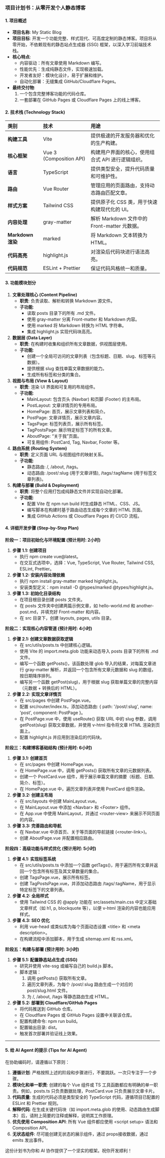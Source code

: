 ### **项目计划书：从零开发个人静态博客**

#### **1\. 项目概述**

* **项目名称**: My Static Blog  
* **项目目标**: 开发一个功能完整、样式现代、可高度定制的静态博客。项目将从零开始，不依赖现有的静态站点生成器 (SSG) 框架，以深入学习前端技术栈。  
* **核心特点**:  
  * 内容驱动：所有文章使用 Markdown 编写。  
  * 性能优先：生成纯静态文件，实现极速加载。  
  * 开发者友好：模块化设计，易于扩展和维护。  
  * 自动化部署：无缝集成 GitHub/Cloudflare Pages。  
* **最终交付物**:  
  1. 一个包含完整博客功能的代码仓库。  
  2. 一套部署在 GitHub Pages 或 Cloudflare Pages 上的线上博客。

#### **2\. 技术栈 (Technology Stack)**

| 类别 | 技术 | 用途 |
| :---- | :---- | :---- |
| **构建工具** | Vite | 提供极速的开发服务器和优化的生产构建。 |
| **核心框架** | Vue 3 (Composition API) | 构建用户界面的核心，使用组合式 API 进行逻辑组织。 |
| **语言** | TypeScript | 提供类型安全，提升代码质量和可维护性。 |
| **路由** | Vue Router | 管理应用的页面路由，支持动态路由匹配文章。 |
| **样式方案** | Tailwind CSS | 提供原子化 CSS 类，用于快速构建现代化的 UI。 |
| **内容处理** | gray-matter | 解析 Markdown 文件中的 Front-matter 元数据。 |
| **Markdown 渲染** | marked | 将 Markdown 文本转换为 HTML。 |
| **代码高亮** | highlight.js | 对渲染后代码块进行语法高亮。 |
| **代码规范** | ESLint \+ Prettier | 保证代码风格统一和质量。 |

#### **3\. 功能模块划分**

1. **文章处理核心 (Content Pipeline)**  
   * **职责**: 负责读取、解析和转换 Markdown 源文件。  
   * **子功能**:  
     * 读取 posts 目录下的所有 .md 文件。  
     * 使用 gray-matter 分离 Front-matter 和 Markdown 内容。  
     * 使用 marked 将 Markdown 转换为 HTML 字符串。  
     * 集成 highlight.js 实现代码块高亮。  
2. **数据层 (Data Layer)**  
   * **职责**: 在构建时收集和组织所有文章数据，供视图层使用。  
   * **子功能**:  
     * 创建一个全局可访问的文章列表（包含标题、日期、slug、标签等元数据）。  
     * 提供根据 slug 查找单篇文章数据的能力。  
     * 生成所有标签和分类的集合。  
3. **视图与布局 (View & Layout)**  
   * **职责**: 渲染 UI 界面和可复用的布局组件。  
   * **子功能**:  
     * MainLayout: 包含页头 (Navbar) 和页脚 (Footer) 的主布局。  
     * PostLayout: 文章详情页的专用布局。  
     * HomePage: 首页，展示文章列表和简介。  
     * PostPage: 文章详情页，展示文章内容。  
     * TagsPage: 标签列表页，展示所有标签。  
     * TagPostsPage: 展示特定标签下的所有文章。  
     * AboutPage: “关于我”页面。  
     * 可复用组件: PostCard, Tag, Navbar, Footer 等。  
4. **路由系统 (Routing System)**  
   * **职责**: 定义页面 URL 与视图组件的映射关系。  
   * **子功能**:  
     * 静态路由: /, /about, /tags。  
     * 动态路由: /post/:slug (用于文章详情), /tags/:tagName (用于标签文章列表)。  
5. **构建与部署 (Build & Deployment)**  
   * **职责**: 将整个应用打包成纯静态文件并实现自动化部署。  
   * **子功能**:  
     * 配置 Vite 在 npm run build 时生成静态 HTML、CSS、JS。  
     * 编写脚本在构建时基于路由动态生成每个文章的 HTML 页面。  
     * 集成 GitHub Actions 或 Cloudflare Pages 的 CI/CD 流程。

#### **4\. 详细开发步骤 (Step-by-Step Plan)**

**阶段一：项目初始化与环境配置 (预计用时: 2小时)**

1. **步骤 1.1: 创建项目**  
   * 执行 npm create vue@latest。  
   * 在交互式选项中，选择：Vue, TypeScript, Vue Router, Tailwind CSS, ESLint, Prettier。  
2. **步骤 1.2: 安装内容处理依赖**  
   * 执行 npm install gray-matter marked highlight.js。  
   * 安装类型定义：npm install \-D @types/marked @types/highlight.js。  
3. **步骤 1.3: 初始化目录结构**  
   * 在项目根目录创建 posts 文件夹。  
   * 在 posts 文件夹中创建两篇示例文章，如 hello-world.md 和 another-post.md，并填充好 Front-matter 和内容。  
   * 在 src 目录下，创建 layouts, pages, utils 目录。

**阶段二：实现核心内容管道 (预计用时: 4小时)**

1. **步骤 2.1: 创建文章数据获取逻辑**  
   * 在 src/utils/posts.ts 中创建核心逻辑。  
   * 使用 Vite 的 import.meta.glob 功能来动态导入 posts 目录下的所有 .md 文件。  
   * 编写一个函数 getPosts()，该函数处理 glob 导入的结果，对每篇文章进行 gray-matter 解析，并返回一个包含所有文章元数据和 slug 的数组，按日期降序排列。  
   * 编写另一个函数 getPost(slug)，用于根据 slug 获取单篇文章的完整内容（元数据 \+ 转换后的 HTML）。  
2. **步骤 2.2: 实现文章详情页**  
   * 在 src/pages 中创建 PostPage.vue。  
   * 配置 src/router/index.ts，添加动态路由: { path: '/post/:slug', name: 'post', component: PostPage }。  
   * 在 PostPage.vue 中，使用 useRoute() 获取 URL 中的 slug 参数，调用 getPost(slug) 获取文章数据，并使用 v-html 指令将文章 HTML 渲染到页面上。  
   * 配置 highlight.js 并应用到渲染后的代码块。

**阶段三：构建博客基础结构 (预计用时: 6小时)**

1. **步骤 3.1: 创建首页**  
   * 在 src/pages 中创建 HomePage.vue。  
   * 在 HomePage.vue 中，调用 getPosts() 获取所有文章的元数据列表。  
   * 创建一个 PostCard.vue 组件，用于展示单篇文章的摘要（标题、日期、简介、标签）。  
   * 在 HomePage.vue 中，遍历文章列表并使用 PostCard 组件渲染。  
2. **步骤 3.2: 创建主布局**  
   * 在 src/layouts 中创建 MainLayout.vue。  
   * 在 MainLayout.vue 中添加 \<Navbar\> 和 \<Footer\> 组件。  
   * 在 App.vue 中使用 MainLayout，并通过 \<router-view\> 来展示不同页面的内容。  
3. **步骤 3.3: 完善路由和导航**  
   * 在 Navbar.vue 中添首页、关于等页面的导航链接 (\<router-link\>)。  
   * 创建 AboutPage.vue 并配置相应路由。

**阶段四：高级功能与样式优化 (预计用时: 5小时)**

1. **步骤 4.1: 实现标签系统**  
   * 在 src/utils/posts.ts 中添加一个函数 getTags()，用于遍历所有文章并返回一个包含所有标签及其文章数量的集合。  
   * 创建 TagsPage.vue，展示所有标签。  
   * 创建 TagPostsPage.vue，并添加动态路由 /tags/:tagName，用于显示特定标签下的文章列表。  
2. **步骤 4.2: 全局样式**  
   * 使用 Tailwind CSS 的 @apply 功能在 src/assets/main.css 中定义基础文章样式（如 h1, p, blockquote 等），以便 v-html 渲染的内容也能应用样式。  
3. **步骤 4.3: SEO 优化**  
   * 利用 vue-head 或类似库为每个页面动态设置 \<title\> 和 \<meta description\>。  
   * 在构建流程中添加脚本，用于生成 sitemap.xml 和 rss.xml。

**阶段五：构建与部署 (预计用时: 3小时)**

1. **步骤 5.1: 配置静态站点生成 (SSG)**  
   * 研究并使用 vite-ssg 或编写自己的 build.js 脚本。  
   * 脚本逻辑：  
     1. 调用 getPosts() 获取所有文章。  
     2. 遍历文章列表，为每个 /post/:slug 路由生成一个对应的 post/slug.html 文件。  
     3. 为 /, /about, /tags 等静态路由生成 HTML。  
2. **步骤 5.2: 部署到 Cloudflare/GitHub Pages**  
   * 将代码推送到 GitHub 仓库。  
   * 在 Cloudflare Pages 或 GitHub Pages 设置中关联该仓库。  
   * 配置构建命令: npm run build。  
   * 配置输出目录: dist。  
   * 触发首次部署并验证线上效果。

---

#### **5\. 给 AI Agent 的提示 (Tips for AI Agent)**

在协助编码时，请遵循以下原则：

1. **遵循计划**: 严格按照上述的阶段和步骤进行，不要跳跃。一次只专注于一个步骤。  
2. **模块化和单一职责**: 创建的每个 Vue 组件或 TS 工具函数都应有明确的单一职责。例如，posts.ts 只负责数据处理，PostCard.vue 只负责展示文章卡片。  
3. **代码质量**: 生成的代码必须是类型安全的 TypeScript 代码，遵循项目已配置的 ESLint 和 Prettier 规则。  
4. **解释代码**: 在生成关键代码块（如 import.meta.glob 的使用、动态路由生成脚本）后，请附上简要的注释或解释，说明其工作原理。  
5. **优先使用 Composition API**: 所有 Vue 组件都应使用 \<script setup\> 语法和 Composition API。  
6. **无状态组件**: 尽可能创建无状态的展示组件，通过 props接收数据，通过 emits 发出事件。

这份计划书为你和 AI 协作提供了一个坚实的框架。祝你开发顺利！